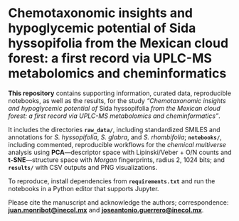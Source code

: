 # **Chemotaxonomic insights and hypoglycemic potential of Sida hyssopifolia from the Mexican cloud forest: a first record via UPLC-MS metabolomics and cheminformatics**

**This repository** contains supporting information, curated data, reproducible notebooks, as well as the results, for the study *“Chemotaxonomic insights and hypoglycemic potential of* Sida hyssopifolia *from the Mexican cloud forest: a first record via UPLC-MS metabolomics and cheminformatics”*.

It includes the directories **`raw_data/`**, including standardized SMILES and annotations for *S. hyssopifolia*, *S. glabra*, and *S. rhombifolia*; **`notebooks/`**, including commented, reproducible workflows for the *chemical multiverse* analysis using **PCA**—descriptor space with Lipinski/Veber + O/N counts and **t-SNE**—structure space with *Morgan* fingerprints, radius 2, 1024 bits; and **`results/`** with CSV outputs and PNG visualizations.

To reproduce, install dependencies from **`requirements.txt`** and run the notebooks in a Python editor that supports Jupyter.

Please cite the manuscript and acknowledge the authors; correspondence: **juan.monribot@inecol.mx** and **joseantonio.guerrero@inecol.mx**.